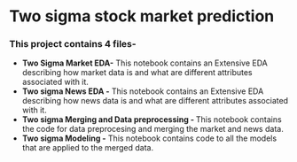 # Two sigma stock market prediction
<h3>This project contains 4 files-</h3>
<ul>
  <li>
    <b>Two Sigma Market EDA-</b> This notebook contains an Extensive EDA describing how market data is and what are different attributes associated with it.</li>
  <li>
    <b>Two sigma News EDA -</b> This notebook contains an Extensive EDA describing how news data is and what are different attributes associated with it.
  </li>
  <li>
    <b>Two sigma Merging and Data preprocessing - </b>This notebook contains the code for data preprocesing and merging the market and news data.
  </li>
  <li>
    <b>Two sigma Modeling -</b> This notebook contains code to all the models that are applied to the merged data.
  </li>
  </ul>

